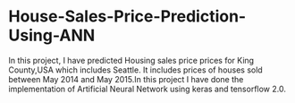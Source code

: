 # House-Sales-Price-Prediction-Using-ANN
In this project, I have predicted Housing sales price prices for King County,USA which includes Seattle. It includes prices of houses sold between May 2014 and May 2015.In this project I have done the implementation of Artificial Neural Network using keras and tensorflow 2.0.
